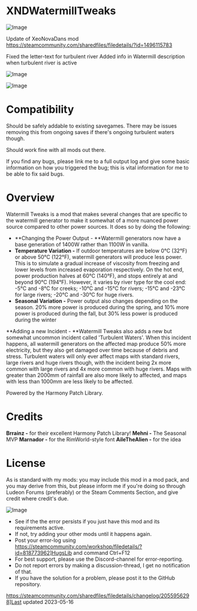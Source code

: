 # XNDWatermillTweaks

![Image](https://i.imgur.com/buuPQel.png)

Update of XeoNovaDans mod 
https://steamcommunity.com/sharedfiles/filedetails/?id=1496115783

Fixed the letter-text for turbulent river
Added info in Watermill description when turbulent river is active

![Image](https://i.imgur.com/pufA0kM.png)

	
![Image](https://i.imgur.com/Z4GOv8H.png)


# **Compatibility**

Should be safely addable to existing savegames. There may be issues removing this from ongoing saves if there's ongoing turbulent waters though.

Should work fine with all mods out there.

If you find any bugs, please link me to a full output log and give some basic information on how you triggered the bug; this is vital information for me to be able to fix said bugs.

# **Overview**

Watermill Tweaks is a mod that makes several changes that are specific to the watermill generator to make it somewhat of a more nuanced power source compared to other power sources. It does so by doing the following:


- **Changing the Power Output - **Watermill generators now have a base generation of 1400W rather than 1100W in vanilla.
- **Temperature Variation -** If outdoor temperatures are below 0°C (32°F) or above 50°C (122°F), watermill generators will produce less power. This is to simulate a gradual increase of viscosity from freezing and lower levels from increased evaporation respectively. On the hot end, power production halves at 60°C (140°F), and stops entirely at and beyond 90°C (194°F). However, it varies by river type for the cool end: -5°C and -8°C for creeks; -10°C and -15°C for rivers; -15°C and -23°C for large rivers; -20°C and -30°C for huge rivers.
- **Seasonal Variation -** Power output also changes depending on the season. 20% more power is produced during the spring, and 10% more power is produced during the fall, but 30% less power is produced during the winter


**Adding a new Incident - **Watermill Tweaks also adds a new but somewhat uncommon incident called 'Turbulent Waters'. When this incident happens, all watermill generators on the affected map produce 50% more electricity, but they also get damaged over time because of debris and stress. Turbulent waters will only ever affect maps with standard rivers, large rivers and huge rivers though, with the incident being 2x more common with large rivers and 4x more common with huge rivers. Maps with greater than 2000mm of rainfall are also more likely to affected, and maps with less than 1000mm are less likely to be affected.

Powered by the Harmony Patch Library.

# **Credits**

**Brrainz -** for their excellent Harmony Patch Library!
**Mehni -** The Seasonal MVP
**Marnador -** for the RimWorld-style font
**AileTheAlien -** for the idea

# **License**

As is standard with my mods: you may include this mod in a mod pack, and you may derive from this, but please inform me if you're doing so through Ludeon Forums (preferably) or the Steam Comments Section, and give credit where credit's due.


![Image](https://i.imgur.com/PwoNOj4.png)



-  See if the the error persists if you just have this mod and its requirements active.
-  If not, try adding your other mods until it happens again.
-  Post your error-log using https://steamcommunity.com/workshop/filedetails/?id=818773962]HugsLib and command Ctrl+F12
-  For best support, please use the Discord-channel for error-reporting.
-  Do not report errors by making a discussion-thread, I get no notification of that.
-  If you have the solution for a problem, please post it to the GitHub repository.




https://steamcommunity.com/sharedfiles/filedetails/changelog/2055956298]Last updated 2023-05-16
